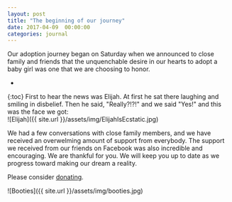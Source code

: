 ```yaml
---
layout: post
title: "The beginning of our journey"
date: 2017-04-09  00:00:00
categories: journal
---
```


Our adoption journey began on Saturday when we announced to close family and friends that the unquenchable
desire in our hearts to adopt a baby girl was one that we are choosing to honor.

- 
{:toc}
First to hear the news was Elijah. At first he sat there laughing and smiling in disbelief.  Then he said,
"Really?!?!" and we said "Yes!" and this was the face we got:  
![Elijah]({{ site.url }}/assets/img/ElijahIsEcstatic.jpg)  

We had a few conversations with close family members, and we have received an overwelming amount of support from everybody.  The support we received from our friends on Facebook was also incredible and 
encouraging.  We are thankful for you. We will keep you up to date as we progress toward making our dream a reality.

Please consider [donating](https://www.youcaring.com/EasleyAdoptedMe).

![Booties]({{ site.url }}/assets/img/booties.jpg)